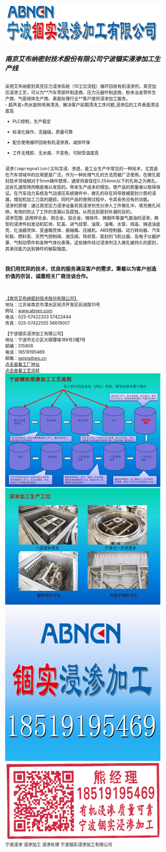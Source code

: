  ![](/logo_702x180.jpg)
<br/>

## *南京艾布纳密封技术股份有限公司宁波锢实浸渗加工生产线*  

<br/>
  采用艾布纳密封真空压力浸渗系统（10工位流程）循环回收有机浸渗剂，真空加压浸渗工艺，可以为**汽车零部件制造商、压力元器件制造商、粉末冶金零件生产商、气密阀体生产商、表面处理行业**客户提供浸渗加工服务。
<br/>
- 超声波+热水旋转喷淋清洗、解决客户前期清洗工序问题,浸渗后的工件表面清洁度高   

- PLC控制，生产稳定  

- 标准化操作，无磕碰，质量可靠  

- 配合使用循环回收有机浸渗液，减排环保  

- 工件无残胶、无水痕、不变色、可耐受温度高

<br/>
 <kbd>浸渗(impregnation)</kbd>又叫含浸、渗透，是工业生产中常见的一种技术，尤其是在汽车领域中的应用更是广泛。作为一种处理气孔的方法而被广泛使用，在微孔密封技术领域相对于5mm铸件壁厚，通常将直径在0.254mm以下的孔称之为微孔，这些孔通常用肉眼是难以发现的。带来生产成本的增加，使产品的质量难以取得保证。在汽车动力系统及气动液压系统铸件中，微孔的存在将导致被密封介质的浸漏，增加机加工刀具的磨损，同时产品的使用过程中，令其丧失应有的功能。
<br/>
<kbd>浸渗的原理</kbd>：通过真空压力浸渗设备将其浸渗剂充分渗入工件微孔中，填充微孔间隙，有效的防止了工件的泄漏以及腐蚀，从而达到密封补漏的目的。
<br/>
<kbd>浸渗范围</kbd>: 适用锌合金、铜合金、铝合金、铸铁件、铸钢件等漏气漏油的浸渗。典型的浸渗件如发动机缸体、缸盖、进气歧管、油泵、油嘴、水泵、阀盖、铸造油底壳、化油器壳体、变速箱壳体、曲轴箱、压缩机、ABS控制器、动力转向器、汽车轮毂、燃料泵、天然气控制阀、液压阀、玲却泵、密封的飞机仪器、及电子仪器护罩、气制动零件和各种气体仪表等。这些铸件经过浸渗剂注入微孔被持久的密封，其承压能力达到铸件的破裂强度。

### <br/>我们用优异的技术，优良的服务满足客户的需求，秉着以为客户创造价值的宗旨，诚邀相关厂商洽谈合作。

<br/><br/>
[【南京艾布纳密封技术股份有限公司】](https://abnen.com/ "【南京艾布纳密封技术股份有限公司】")<br/>
地址：江苏省南京市溧水区经济开发区前进路10号<br/>
网址：www.abnen.com<br/>
电话：025-57422333    57422444<br/>
传真：025-57422555    56619007<br/>

【宁波锢实浸渗加工有限公司】<br/>
地址：宁波市北仑区大碶璎珞188号2幢1号<br/>
邮编：315806 <br/>
电话：18519195469<br/>
邮箱：gsjsjg@wo.cn 
<br/>
[点击查看工厂地址](https://ditu.amap.com/place/B0FFJYHCRA "点击查看工厂地址")
<br/>
[点击查看工艺流程](gongyi.png "点击查看工艺流程")
<br/>
![](liucheng.png)
![](gongwei.jpg)
![](LOGO_185.jpg)
![](yin.png)
<br/>宁波浸渗 浸渗加工 浸渗处理 宁波锢实浸渗加工有限公司
